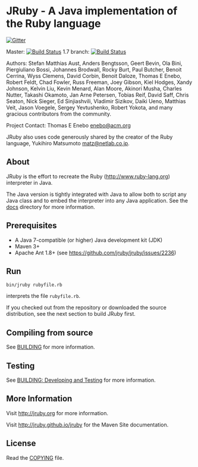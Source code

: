 # JRuby -  A Java implementation of the Ruby language

[![Gitter](https://badges.gitter.im/Join%20Chat.svg)](https://gitter.im/thomaswue/jruby?utm_source=badge&utm_medium=badge&utm_campaign=pr-badge&utm_content=badge)

Master: [![Build Status](https://travis-ci.org/jruby/jruby.png?branch=master)](https://travis-ci.org/jruby/jruby) 
1.7 branch: [![Build Status](https://travis-ci.org/jruby/jruby.png?branch=jruby-1_7)](https://travis-ci.org/jruby/jruby/branches)

Authors: Stefan Matthias Aust, Anders Bengtsson, Geert Bevin, Ola Bini,
 Piergiuliano Bossi, Johannes Brodwall, Rocky Burt, Paul Butcher,
 Benoit Cerrina, Wyss Clemens, David Corbin, Benoit Daloze, Thomas E Enebo,
 Robert Feldt, Chad Fowler, Russ Freeman, Joey Gibson, Kiel Hodges,
 Xandy Johnson, Kelvin Liu, Kevin Menard, Alan Moore, Akinori Musha,
 Charles Nutter, Takashi Okamoto, Jan Arne Petersen, Tobias Reif, David Saff,
 Chris Seaton, Nick Sieger, Ed Sinjiashvili, Vladimir Sizikov, Daiki Ueno,
 Matthias Veit, Jason Voegele, Sergey Yevtushenko, Robert Yokota,
   and many gracious contributors from the community.

Project Contact: Thomas E Enebo <enebo@acm.org>

JRuby also uses code generously shared by the creator of the Ruby language, 
Yukihiro Matsumoto <matz@netlab.co.jp>.

## About

JRuby is the effort to recreate the Ruby (http://www.ruby-lang.org) interpreter
in Java.

The Java version is tightly integrated with Java to allow both to script
any Java class and to embed the interpreter into any Java application. 
See the [docs](docs) directory for more information.

## Prerequisites

* A Java 7-compatible (or higher) Java development kit (JDK)
* Maven 3+
* Apache Ant 1.8+ (see https://github.com/jruby/jruby/issues/2236)

## Run

    bin/jruby rubyfile.rb

interprets the file `rubyfile.rb`.

If you checked out from the repository or downloaded the source distribution,
see the next section to build JRuby first.

## Compiling from source

See [BUILDING](BUILDING.md) for more information.

## Testing

See [BUILDING: Developing and Testing](BUILDING.md#developing-and-testing) for
more information.

## More Information

Visit http://jruby.org for more information.

Visit http://jruby.github.io/jruby for the Maven Site documentation.

## License

Read the [COPYING](COPYING) file.
